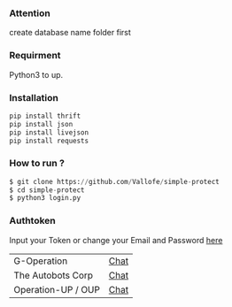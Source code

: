 ### Attention
create database name folder first

### Requirment
Python3 to up.

### Installation
```python
pip install thrift
pip install json
pip install livejson
pip install requests
```

### How to run ?
``` python
$ git clone https://github.com/Vallofe/simple-protect
$ cd simple-protect
$ python3 login.py
```
### Authtoken
Input your Token or change your Email and Password <a href="https://github.com/Vallofe/simple-protect/token/login.json">here</a>

<table>
    <tbody>
        <tr>
          <td>G-Operation</td>
          <td><a href="http://line.me/ti/p/~dont.ask.me.who">Chat</a></td>
        </tr>
        <tr>
          <td>The Autobots Corp</td>
          <td><a href="http://line.me/ti/p/~paptetekdong">Chat</a></td>
        </tr>
        <tr>
          <td>Operation-UP / OUP</td>
          <td><a href="http://line.me/ti/p/~@ivg8360z">Chat</a></td>
        </tr>
    <tbody>   
<table>
